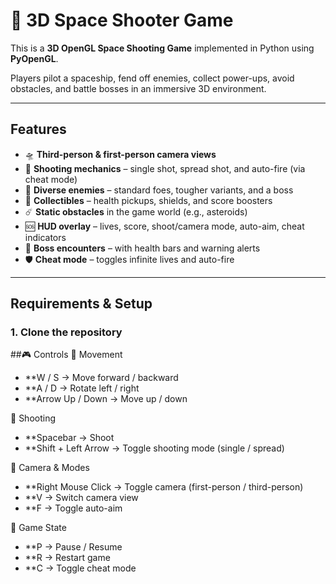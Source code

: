 # 🚀 3D Space Shooter Game

This is a **3D OpenGL Space Shooting Game** implemented in Python using **PyOpenGL**.

Players pilot a spaceship, fend off enemies, collect power-ups, avoid obstacles, and battle bosses in an immersive 3D environment.

---

##  Features
- 🛸 **Third-person & first-person camera views**  
- 🔫 **Shooting mechanics** – single shot, spread shot, and auto-fire (via cheat mode)  
- 👾 **Diverse enemies** – standard foes, tougher variants, and a boss  
- 💎 **Collectibles** – health pickups, shields, and score boosters  
- ☄️ **Static obstacles** in the game world (e.g., asteroids)  
- 🆘 **HUD overlay** – lives, score, shoot/camera mode, auto-aim, cheat indicators  
- 🧟 **Boss encounters** – with health bars and warning alerts  
- 🛡 **Cheat mode** – toggles infinite lives and auto-fire  

---

##  Requirements & Setup

### 1. Clone the repository


##🎮 Controls
🚀 Movement

- **W / S → Move forward / backward
- **A / D → Rotate left / right
- **Arrow Up / Down → Move up / down

🔫 Shooting

- **Spacebar → Shoot
- **Shift + Left Arrow → Toggle shooting mode (single / spread)

🎥 Camera & Modes

- **Right Mouse Click → Toggle camera (first-person / third-person)
- **V → Switch camera view
- **F → Toggle auto-aim

🎯 Game State

- **P → Pause / Resume
- **R → Restart game
- **C → Toggle cheat mode
